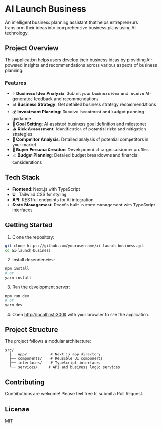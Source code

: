 # AI Launch Business

An intelligent business planning assistant that helps entrepreneurs transform their ideas into comprehensive business plans using AI technology.

## Project Overview

This application helps users develop their business ideas by providing AI-powered insights and recommendations across various aspects of business planning:

### Features

- 💡 **Business Idea Analysis**: Submit your business idea and receive AI-generated feedback and recommendations
- 📊 **Business Strategy**: Get detailed business strategy recommendations
- 💰 **Investment Planning**: Receive investment and budget planning guidance
- 🎯 **Goal Setting**: AI-assisted business goal definition and milestones
- ⚠️ **Risk Assessment**: Identification of potential risks and mitigation strategies
- 🏢 **Competitor Analysis**: Detailed analysis of potential competitors in your market
- 👥 **Buyer Persona Creation**: Development of target customer profiles
- 📈 **Budget Planning**: Detailed budget breakdowns and financial considerations

## Tech Stack

- **Frontend**: Next.js with TypeScript
- **UI**: Tailwind CSS for styling
- **API**: RESTful endpoints for AI integration
- **State Management**: React's built-in state management with TypeScript interfaces

## Getting Started

1. Clone the repository:
```bash
git clone https://github.com/yourusername/ai-launch-business.git
cd ai-launch-business
```

2. Install dependencies:
```bash
npm install
# or
yarn install
```

3. Run the development server:
```bash
npm run dev
# or
yarn dev
```

4. Open [http://localhost:3000](http://localhost:3000) with your browser to see the application.

## Project Structure

The project follows a modular architecture:

```
src/
  ├── app/           # Next.js app directory
  ├── components/    # Reusable UI components
  ├── interfaces/    # TypeScript interfaces
  └── services/     # API and business logic services
```

## Contributing

Contributions are welcome! Please feel free to submit a Pull Request.

## License

[MIT](LICENSE)

